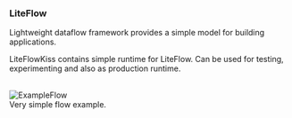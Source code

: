 ### LiteFlow
Lightweight dataflow framework provides a simple model for building applications.

LiteFlowKiss contains simple runtime for LiteFlow.
Can be used for testing, experimenting and also as production runtime. 
<br><br>

![ExampleFlow](../../../LiteFlowApi/tree/master/docs/images/ConvertAddNumbersFlow.png)
<br>
Very simple flow example.
